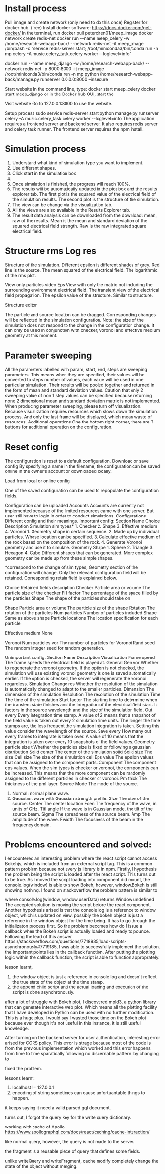 # Install process
Pull image and create network (only need to do this once)
Register for docker hub. (free)
Install docker software: https://docs.docker.com/get-docker/ 
In the terminal, run
docker pull peterchen01/meep_image
docker network create redis-net
docker run --name meep_celery -w /home/research-webapp-back/ --network redis-net -it meep_image /bin/bash -c "service redis-server start; /root/miniconda3/bin/conda run -n mp celery -A music.celery_task.celery worker --loglevel=info"

docker run --name meep_django -w /home/research-webapp-back/ --network redis-net -p 8000:8000 -it meep_image  /root/miniconda3/bin/conda run -n mp python /home/research-webapp-back/manage.py runserver 0.0.0.0:8000 –insecure

Start website
In the command line, type: 
docker start meep_celery
docker start meep_django
or in the Docker hub GUI, start the 
 
Visit website
Go to 127.0.0.1:8000 to use the website.

Setup process
sudo service redis-server start
python manage.py runserver
celery -A music.celery_task.celery worker --loglevel=info
The application requires a frontend server and backend server. It also requires redis server and celery task runner. 
The frontend server requires the npm install. 

# Simulation process
1.	Understand what kind of simulation type you want to implement.
2.	Use different shapes.
3.	Click start in the simulation box
4.	 
5.	Once simulation is finished, the progress will reach 100%.
6.	The results will be automatically updated in the plot box and the results explorer tab. The first plot is the squared value of the electrical field of the simulation results. The second plot is the structure of the simulation.
7.	The view can be change via the visualization tab.
8.	All the views are also available in the Results Explorer tab.
9.	The result data analysis can be downloaded from the download: mean, raw of the results. Mean is the mean and standard deviation of the squared electrical field strength. Raw is the raw integrated square electrical field.


# Structure	rms	Log res
Structure of the simulation.
Different epsilon is different shades of grey. Red line is the source.
 	The mean squared of the electrical field. 
 	The logarithmic of the rms plot.
 
View only particles	video	Eps
View with only the matric not including the surrounding environment electrical field.
 	The transient view of the electrical field propagation.
 	The epsilon value of the structure. Similar to structure.
 

Structure editor
 
The particle and source location can be dragged. Corresponding changes will be reflected in the simulation configuration.
Note: the size of the simulation does not respond to the change in the configuration change.
It can only be used in conjunction with checker, voronoi and effective medium geometry at this moment. 

# Parameter sweeping
All the parameters labelled with param, start, end, steps are sweeping parameters. This means when they are specified, their values will be converted to steps number of values, each value will be used in one particular simulation. Their results will be pooled together and returned in the form of mean and standard deviation values. 
Caution that only 2 sweeping value of non 1 step values can be specified because returning none 2 dimensional mean and standard deviation matrix is not implemented. 
When producing parameter sweeping, please turn off visualization. Because visualization requires resources which slows down the simulation process. And only the last frame will be displayed, which mean waste of resources. 
Additional operations
One the bottom right corner, there are 3 buttons for additional operation on the configuration. 
 
# Reset config
The configuration is reset to a default configuration. 
Download or save config
By specifying a name in the filename, the configuration can be saved online in the owner’s account or downloaded locally.
 
Load from local or online config
 
One of the saved configuration can be used to repopulate the configuration fields. 
 
Configuration can be uploaded
Accounts
Accounts are currently not implemented because of the limited resources came with one server. But user still have to login in order to conduct simulations. 
Configurations
Different config and their meanings.
Important config: 
Section	Name	Choice	Description
Simulation	sim types*	1.	Checker
2.	Shape
3.	Effective medium
4.	Voronoi	1.	Geometry shape in certain sequence.
2.	Made up by individual particles. Whose location can be specified.
3.	Calculate effective medium of the rock based on the composition of the rock.
4.	Generate Voronoi geometry and use it to simulate.
Geometry	Shape	1.	Sphere
2.	Triangle
3.	Hexagon
4.	Cube 	Different shapes that can be generated.
More complex geometry can be made up from these simple shapes.
			
*correspond to the change of sim types, Geometry section of the configuration will change. Only the relevant configuration field will be retained. Corresponding retain field is explained below.

Choice	Retained fields	description
Checker	Particle area or volume	The particle size of the checker
	Fill factor	The percentage of the space filled by the particles
	Shape	The shape of the particles should take on
		
Shape	Particle area or volume	The particle size of the shape
	Rotation	The rotation of the particles
	Num particles	Number of particles included
	Shape	Same as above shape
	Particle locations	The location specification for each particle
		
Effective medium		None
		
Voronoi	Num particles vor 	The number of particles for Voronoi
	Rand seed	The random integer seed for random generation.
		


Unimportant config: 
Section	Name	Description
Visualization	Frame speed	The frame speeds the electrical field is played at.
General	Gen vor	Whether to regenerate the voronoi geometry. 
If the option is not checked, the simulation will use existing voronoi geometry is one is saved automatically earlier.
If the option is checked, the server will regenerate the voronoi regardless.
Simulation	Change res	Whether the resolution of the simulation is automatically changed to adapt to the smaller particles.
	Dimension	The dimension of the simulation
	Resolution	The resolution of the simulation
	Time	The time of the simulation
	Start factor	The starting time to determine when the transient state finishes and the integration of the electrical field start. 
It factors in the source wavelength and the size of the simulation field.
	Out every	Every integration time stamp.
A value of 2 means that a snapshot of the field value is taken out every 2 simulation time units. 
The longer the time stamps are, the less frequent the simulation integration is taken. 
Setting this value consider the wavelength of the source.
	Save every	How many out every frames to integrate is taken over. 
A value of 10 means that the integration is taken over every 10 snapshots of the field values. 
Geometry	particle size t	Whether the particles size is fixed or following a gaussian distribution
	Solid center	The center of the simulation solid
	Solid size	The size
	Cell size	The size of the simulation cell
	Eps value	The epsilon values that can be assigned to the component parts.
	Component	The component eps values. 
When the sim types is checker or voronoi, the components can be increased. This means that the more component can be randomly assigned to the different particles in checker or voronoi. 
	Pm thick	The thickness of the pml layer. 
Source	Mode	The mode of the source.
1.	Normal: normal plane wave.
2.	Gaussian: wave with Gaussian strength profile. 
	Size	The size of the source.
	Center	The center location
	Fcen	The frequency of the wave, in units of GHz.
	Titl angle	If the wave is in Gaussian mode, the tilt of the source beam. 
	Sigma	The spreadness of the source beam. 
	Amp	The amplitude of the wave.
	Fwidth 	The focusness of the beam in the frequency domain. 


# Problems encountered and solved:
I encountered an interesting problem where the react script cannot access Bokehjs, which is included from an external script tag.
This is a common pattern problem because not every js library is in npm.
Firstly, I hypothesis the problem being the script is loaded after the react script. This turns out to be true. As I moved the script loading into component did mount, the console.log(window) is able to show Bokeh, however, window.Bokeh is still showing nothing. 
I found on stackoverflow the problem pattern is similar to 
 <div id="react"></div>
 <script type="text/javascript" src="/static/bundles/main-hash.js" ></script>
 <script>
   window.userData = {a: 1, b:2}
 </script>
 where console.log(window, window.userData) returns Window undefined
The accepted solution is moving the script before the react component. 
Another hypothesis arised is that the console log is a reference to window object, which is updated on view. possibly the bokeh object is just a reference in the window object for the time being. It has to go through the initializaton process first. 
So the problem becomes how do I issue a callback when the Bokeh script is actually loaded and ready to pounce. Following the lead of this answer https://stackoverflow.com/questions/7718935/load-scripts-asynchronously#7719185, I was able to successfully implement the solution. 
<script>
    function loadScript(url, callback = null) {
        let r = false;
        const script = document.createElement("script");
        script.src = url;
        script.async = false;
        script.onload = script.onreadystatechange = function () {
            if (!r) {
                r = true;
                callback && callback();
            }
        };
        document.body.appendChild(script);
    }
</script>
the important points lies in the callback function.
After putting the plotting logic within the callback function, the script is able to function approprately.

lesson learnt,
1. the window object is just a reference in console log and doesn't reflect the true state of the object at the time stamp.
2. the append child script and the actual loading and execution of the script is done asynchronously. 


after a lot of struggle with Bokeh plot, I discovered mpld3, a python library that can generate interactive web plot. Which means all the plotting facility that I have developed in Python can be used with no further modification. This is a huge plus. I would say I wasted those time on the Bokeh plot because even though it's not useful in this instance, it is still useful knowledge. 

After turning on the backend server for user authentication, interesting error arised for CORS policy. This error is strage because most of the code is from the previous implementation which worked and this error happens from time to time sparatically following no discernable pattern. 
by changing to 
<script>
    CORS_ORIGIN_WHITELIST = (
    'http://localhost:3000',
    'http://127.0.0.1:3000'
)
</script>
fixed the problem.

lessons learnt:
1. localhost != 127.0.0.1
2. encoding of string sometimes can cause unfortuantable things to happen.



it keeps saying it need a valid parsed gql document.
<script>
    client.writeQuery({ IS_LOGGED_IN_QUERY, data: { isLoggedIn: true } });
</script>
turns out, I forgot the query key for the write query dictionary.


working with cache of Apollo
https://www.apollographql.com/docs/react/caching/cache-interaction/
<script>
const { todo } = client.readQuery({
  query: gql`
    query ReadTodo($id: Int!) {
      todo(id: $id) {
        id
        text
        completed
      }
    }
  `,
  variables: {
    id: 5,
  },
});
</script>
like normal query, however, the query is not made to the server. 

<script>
const todo = client.readFragment({
  id: 'Todo:5', // The value of the to-do item's unique identifier
  fragment: gql`
    fragment MyTodo on Todo {
      id
      text
      completed
    }
  `,
});
</script>
the fragment is a reusable piece of query that defines some fields.

<script>
const query = gql`
  query MyTodoAppQuery {
    todos {
      id
      text
      completed
    }
  }
`;

// Get the current to-do list
const data = client.readQuery({ query });

// Create a new to-do item
const myNewTodo = {
  id: '6',
  text: 'Start using Apollo Client.',
  completed: false,
  __typename: 'Todo',
};

// Write back to the to-do list, appending the new item
client.writeQuery({
  query,
  data: {
    todos: [...data.todos, myNewTodo],
  },
});
</script>
unlike writeQuery and writeFragment, cache modify completely change the state of the object without merging.

<script>
cache.modify({
  id: cache.identify(myObject),
  fields: {
    name(cachedName) {
      return cachedName.toUpperCase();
    },
  },
  /* broadcast: false // Include this to prevent automatic query refresh */
});
</script>
